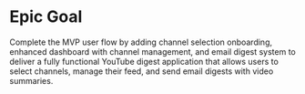# Epic Goal

Complete the MVP user flow by adding channel selection onboarding, enhanced dashboard with channel management, and email digest system to deliver a fully functional YouTube digest application that allows users to select channels, manage their feed, and send email digests with video summaries.
